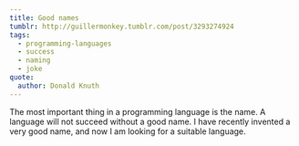 ```yaml
---
title: Good names
tumblr: http://guillermonkey.tumblr.com/post/3293274924
tags:
  - programming-languages
  - success
  - naming
  - joke
quote:
  author: Donald Knuth
---
```


The most important thing in a programming language is the name. A language will not succeed without a good name. I have recently invented a very good name, and now I am looking for a suitable language.
